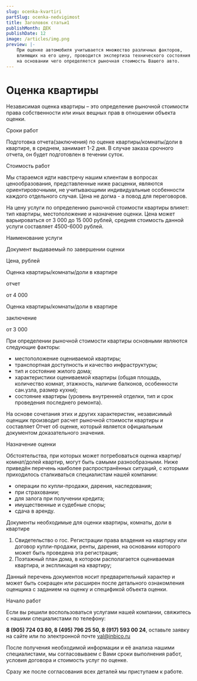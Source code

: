 ```yaml
---
slug: ocenka-kvartiri
partSlug: ocenka-nedvigimost
title: Заголовок статьи1
publishMonth: ДЕК
publishDate: 12
image: /articles/img.png
preview: |-
    При оценке автомобиля учитывается множество различных факторов,
    влияющих на его цену, проводится экспертиза технического состояния транспортного средства,
    на основании чего определяется рыночная стоимость Вашего авто.
---
```


# Оценка квартиры

Независимая оценка квартиры – это определение рыночной стоимости права собственности или иных вещных прав в отношении
объекта оценки.

Сроки работ

Подготовка отчета(заключения) по оценке квартиры/комнаты/доли в квартире, в среднем, занимает 1-2 дня. В случае заказа
срочного отчета, он будет подготовлен в течении суток.

Стоимость работ

Мы стараемся идти навстречу нашим клиентам в вопросах ценообразования, представленные ниже расценки, являются
ориентировочными, не учитывающими индивидуальные особенности каждого отдельного случая. Цена не догма - а повод для
переговоров.

На цену услуги по определению рыночной стоимости квартиры влияет: тип квартиры, местоположение и назначение оценки. Цена
может варьироваться от 3 000 до 15 000 рублей, средняя стоимость данной услуги составляет 4500-6000 рублей.

Наименование услуги

Документ выдаваемый по завершении оценки

Цена, рублей

Оценка квартиры/комнаты/доли в квартире

отчет

от 4 000

Оценка квартиры/комнаты/доли в квартире

заключение

от 3 000

При определении рыночной стоимости квартиры основными являются следующие факторы:

* местоположение оцениваемой квартиры;
* транспортная доступность и качество инфраструктуры;
* тип и состояние жилого дома;
* характеристики оцениваемой квартиры (общая площадь, количество комнат, этажность, наличие балконов, особенности
  сан.узла, размер кухни);
* состояние квартиры (уровень внутренней отделки, тип и срок проведения последнего ремонта).

На основе сочетания этих и других характеристик, независимый оценщик производит расчет рыночной стоимости квартиры и
составляет Отчет об оценке, который является официальным документом доказательного значения.

Назначение оценки

Обстоятельства, при которых может потребоваться оценка квартир/комнат/долей квартир, могут быть самыми разнообразными.
Ниже приведён перечень наиболее распространённых ситуаций, с которыми приходилось сталкиваться специалистам нашей
компании:

* операции по купли-продажи, дарения, наследования;
* при страховании;
* для залога при получении кредита;
* имущественные и судебные споры;
* сдача в аренду.

Документы необходимые для оценки квартиры, комнаты, доли в квартире

1. Свидетельство о гос. Регистрации права владения на квартиру или договор купли-продажи, ренты, дарения, на основании
   которого может быть проведена эта регистрация;
2. Поэтажный план дома, в котором располагается оцениваемая квартира, и экспликация на квартиру;

Данный перечень документов носит предварительный характер и может быть сокращен или расширен после детального
ознакомления оценщика с заданием на оценку и спецификой объекта оценки.

Начало работ

Если вы решили воспользоваться услугами нашей компании, свяжитесь с нашими специалистами по телефону:

**8 (905) 724 03 80, 8 (495) 796 25 50, 8 (917) 593 00 24**, оставьте заявку на сайте или по электронной
почте [val@inbico.ru](mailto:val@inbico.ru)

После получения необходимой информации и её анализа нашими специалистами, мы согласовываем с Вами сроки выполнения
работ, условия договора и стоимость услуг по оценке.

Сразу же после согласования всех деталей мы приступаем к работе.
